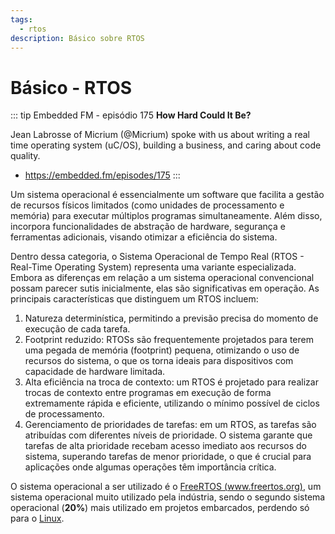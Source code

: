 ```yaml
---
tags:
  - rtos
description: Básico sobre RTOS 
---
```


# Básico - RTOS   

::: tip Embedded FM - episódio 175
**How Hard Could It Be?**

Jean Labrosse of Micrium (@Micrium) spoke with us about writing a real time operating system (uC/OS), building a business, and caring about code quality.

- https://embedded.fm/episodes/175
:::

<YouTube id="F321087yYy4"/>
    
Um sistema operacional é essencialmente um software que facilita a gestão de recursos físicos limitados (como unidades de processamento e memória) para executar múltiplos programas simultaneamente. Além disso, incorpora funcionalidades de abstração de hardware, segurança e ferramentas adicionais, visando otimizar a eficiência do sistema.

Dentro dessa categoria, o Sistema Operacional de Tempo Real (RTOS - Real-Time Operating System) representa uma variante especializada. Embora as diferenças em relação a um sistema operacional convencional possam parecer sutis inicialmente, elas são significativas em operação. As principais características que distinguem um RTOS incluem:

1. Natureza determinística, permitindo a previsão precisa do momento de execução de cada tarefa.
1. Footprint reduzido: RTOSs são frequentemente projetados para terem uma pegada de memória (footprint) pequena, otimizando o uso de recursos do sistema, o que os torna ideais para dispositivos com capacidade de hardware limitada.
1. Alta eficiência na troca de contexto: um RTOS é projetado para realizar trocas de contexto entre programas em execução de forma extremamente rápida e eficiente, utilizando o mínimo possível de ciclos de processamento.
1. Gerenciamento de prioridades de tarefas: em um RTOS, as tarefas são atribuídas com diferentes níveis de prioridade. O sistema garante que tarefas de alta prioridade recebam acesso imediato aos recursos do sistema, superando tarefas de menor prioridade, o que é crucial para aplicações onde algumas operações têm importância crítica.
    
O sistema operacional a ser utilizado é o [FreeRTOS (www.freertos.org)](http://freertos.org), um sistema operacional muito utilizado pela indústria, sendo o segundo sistema operacional (**20%**) mais utilizado em projetos embarcados, perdendo só para o [Linux](https://m.eet.com/media/1246048/2017-embedded-market-study.pdf). 

